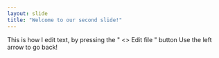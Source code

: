 ```yaml
---
layout: slide
title: "Welcome to our second slide!"
---
```

This is how I edit text, by pressing the " <> Edit file " button
Use the left arrow to go back!
